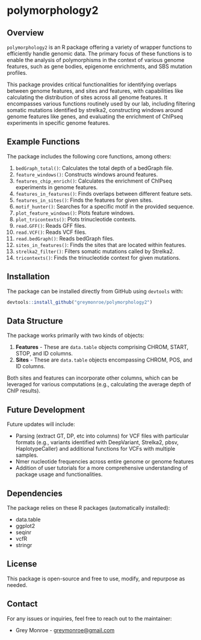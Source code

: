 # polymorphology2

## Overview
`polymorphology2` is an R package offering a variety of wrapper functions to efficiently handle genomic data. The primary focus of these functions is to enable the analysis of polymorphisms in the context of various genome features, such as gene bodies, epigenome enrichments, and SBS mutation profiles. 

This package provides critical functionalities for identifying overlaps between genome features, and sites and features, with capabilities like calculating the distribution of sites across all genome features. It encompasses various functions routinely used by our lab, including filtering somatic mutations identified by strelka2, constructing windows around genome features like genes, and evaluating the enrichment of ChIPseq experiments in specific genome features.

## Example Functions
The package includes the following core functions, among others:

1. `bedGraph_total()`: Calculates the total depth of a bedGraph file.
2. `feature_windows()`: Constructs windows around features.
3. `features_chip_enrich()`: Calculates the enrichment of ChIPseq experiments in genome features.
4. `features_in_features()`: Finds overlaps between different feature sets.
5. `features_in_sites()`: Finds the features for given sites.
6. `motif_hunter()`: Searches for a specific motif in the provided sequence.
7. `plot_feature_windows()`: Plots feature windows.
8. `plot_tricontexts()`: Plots trinucleotide contexts.
9. `read.GFF()`: Reads GFF files.
10. `read.VCF()`: Reads VCF files.
11. `read.bedGraph()`: Reads bedGraph files.
12. `sites_in_features()`: Finds the sites that are located within features.
13. `strelka2_filter()`: Filters somatic mutations called by Strelka2.
14. `tricontexts()`: Finds the trinucleotide context for given mutations.

## Installation
The package can be installed directly from GitHub using `devtools` with:

```r
devtools::install_github("greymonroe/polymorphology2")
```

## Data Structure
The package works primarily with two kinds of objects: 

1. **Features** - These are `data.table` objects comprising CHROM, START, STOP, and ID columns.
2. **Sites** - These are `data.table` objects encompassing CHROM, POS, and ID columns.

Both sites and features can incorporate other columns, which can be leveraged for various computations (e.g., calculating the average depth of ChIP results).

## Future Development
Future updates will include:

- Parsing (extract GT, DP, etc into columns) for VCF files with particular formats (e.g., variants identified with DeepVariant, Strelka2, pbsv, HaplotypeCaller) and additional functions for VCFs with multiple samples. 
- Nmer nucleotide frequencies across entire genome or genome features
- Addition of user tutorials for a more comprehensive understanding of package usage and functionalities.

## Dependencies
The package relies on these R packages (automatically installed):

- data.table
- ggplot2
- seqinr
- vcfR
- stringr

## License
This package is open-source and free to use, modify, and repurpose as needed.

## Contact
For any issues or inquiries, feel free to reach out to the maintainer:
  
- Grey Monroe - <greymonroe@gmail.com>

